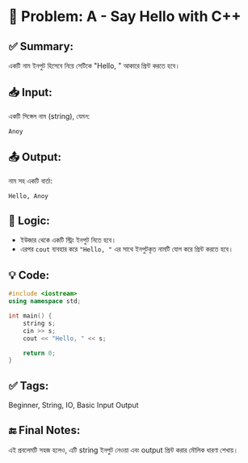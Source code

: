 # 🧩 Problem: A - Say Hello with C++

## ✅ Summary:
একটি নাম ইনপুট হিসেবে নিয়ে সেটিকে "Hello, <name>" আকারে প্রিন্ট করতে হবে।

## 📥 Input:
একটি সিঙ্গেল নাম (string), যেমন:
```
Anoy
```

## 📤 Output:
নাম সহ একটি বার্তা:
```
Hello, Anoy
```

## 🧠 Logic:
- ইউজার থেকে একটি স্ট্রিং ইনপুট নিতে হবে।
- এরপর `cout` ব্যবহার করে `"Hello, "` এর সাথে ইনপুটকৃত নামটি যোগ করে প্রিন্ট করতে হবে।

## 💡 Code:
```cpp
#include <iostream>
using namespace std;

int main() {
    string s;
    cin >> s;
    cout << "Hello, " << s;

    return 0;
}
```

## ✅ Tags:
Beginner, String, IO, Basic Input Output

## 🔚 Final Notes:
এই প্রবলেমটি সহজ হলেও, এটি string ইনপুট নেওয়া এবং output প্রিন্ট করার মৌলিক ধারণা শেখায়।
